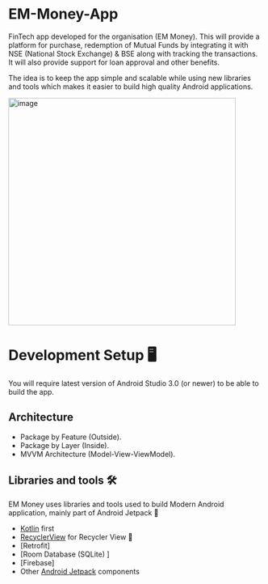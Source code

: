 # EM-Money-App

FinTech app developed for the organisation (EM Money). This will provide a platform for purchase, redemption of Mutual Funds by integrating it with NSE (National Stock Exchange) & BSE along with tracking the transactions. It will also provide support for loan approval and other benefits.


The idea is to keep the app simple and scalable while using new libraries and tools which makes it easier to build high quality Android applications.

<img alt="image" height="450px" src="" />

# Development Setup 🖥

You will require latest version of Android Studio 3.0 (or newer) to be able to build the app.


## Architecture

- Package by Feature (Outside).
- Package by Layer (Inside).
- MVVM Architecture (Model-View-ViewModel).


## Libraries and tools 🛠

EM Money uses libraries and tools used to build Modern Android application, mainly part of Android Jetpack 🚀

- [Kotlin](https://kotlinlang.org/) first
- [RecyclerView](https://developer.android.com/guide/topics/ui/layout/recyclerview) for Recycler View 📃
- [Retrofit]
- [Room Database (SQLite) ]
- [Firebase]
- Other [Android Jetpack](https://developer.android.com/jetpack) components

